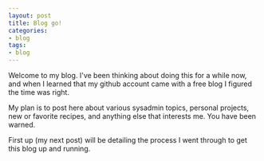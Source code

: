 ```yaml
---
layout: post
title: Blog go!
categories:
- blog
tags:
- blog
---
```


Welcome to my blog.  I've been thinking about doing this for a while now, and when I learned that my github account came with a free blog I figured the time was right.

My plan is to post here about various sysadmin topics, personal projects, new or favorite recipes, and anything else that interests me.  You have been warned.

First up (my next post) will be detailing the process I went through to get this blog up and running.


